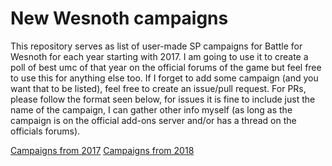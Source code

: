 # New Wesnoth campaigns

This repository serves as list of user-made SP campaigns for Battle for Wesnoth for each year starting with 2017. I am going to use it to create a poll of best umc of that year on the official forums of the game but feel free to use this for anything else too. If I forget to add some campaign (and you want that to be listed), feel free to create an issue/pull request. For PRs, please follow the format seen below, for issues it is fine to include just the name of the campaign, I can gather other info myself (as long as the campaign is on the official add-ons server and/or has a thread on the officials forums).

[Campaigns from 2017](2017.md)
[Campaigns from 2018](2018.md)
